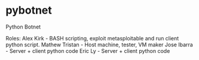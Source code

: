 # pybotnet
Python Botnet

Roles:
Alex Kirk - BASH scripting, exploit metasploitable and run client python script.
Mathew Tristan - Host machine, tester, VM maker
Jose Ibarra - Server + client python code
Eric Ly - Server + client python code